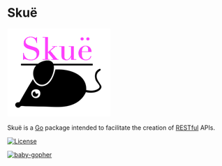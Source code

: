 Skuë
====

![logo](https://raw.githubusercontent.com/greivinlopez/skue/master/skuelogo.png)

Skuë is a [Go](http://golang.org/) package intended to facilitate the creation of [RESTful](http://en.wikipedia.org/wiki/Representational_state_transfer) APIs.

[![License](http://img.shields.io/:license-mit-blue.svg)](http://opensource.org/licenses/MIT)

[![baby-gopher](https://raw2.github.com/drnic/babygopher-site/gh-pages/images/babygopher-badge.png)](http://www.babygopher.org)
